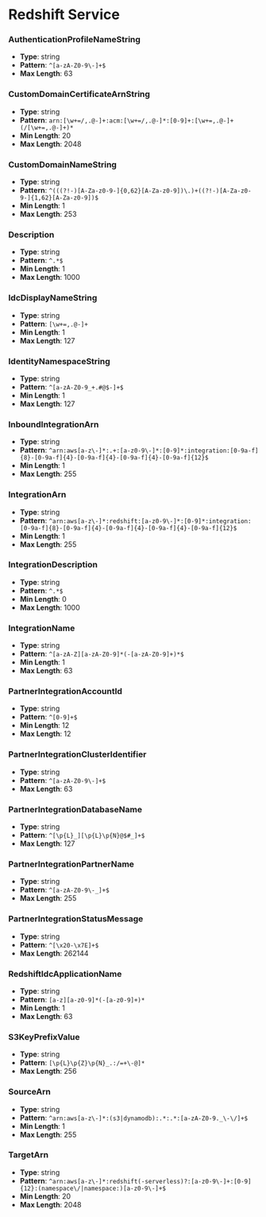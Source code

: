 # Redshift Service

### AuthenticationProfileNameString
- **Type**: string
- **Pattern**: `^[a-zA-Z0-9\-]+$`
- **Max Length**: 63

### CustomDomainCertificateArnString
- **Type**: string
- **Pattern**: `arn:[\w+=/,.@-]+:acm:[\w+=/,.@-]*:[0-9]+:[\w+=,.@-]+(/[\w+=,.@-]+)*`
- **Min Length**: 20
- **Max Length**: 2048

### CustomDomainNameString
- **Type**: string
- **Pattern**: `^(((?!-)[A-Za-z0-9-]{0,62}[A-Za-z0-9])\.)+((?!-)[A-Za-z0-9-]{1,62}[A-Za-z0-9])$`
- **Min Length**: 1
- **Max Length**: 253

### Description
- **Type**: string
- **Pattern**: `^.*$`
- **Min Length**: 1
- **Max Length**: 1000

### IdcDisplayNameString
- **Type**: string
- **Pattern**: `[\w+=,.@-]+`
- **Min Length**: 1
- **Max Length**: 127

### IdentityNamespaceString
- **Type**: string
- **Pattern**: `^[a-zA-Z0-9_+.#@$-]+$`
- **Min Length**: 1
- **Max Length**: 127

### InboundIntegrationArn
- **Type**: string
- **Pattern**: `^arn:aws[a-z\-]*:.+:[a-z0-9\-]*:[0-9]*:integration:[0-9a-f]{8}-[0-9a-f]{4}-[0-9a-f]{4}-[0-9a-f]{4}-[0-9a-f]{12}$`
- **Min Length**: 1
- **Max Length**: 255

### IntegrationArn
- **Type**: string
- **Pattern**: `^arn:aws[a-z\-]*:redshift:[a-z0-9\-]*:[0-9]*:integration:[0-9a-f]{8}-[0-9a-f]{4}-[0-9a-f]{4}-[0-9a-f]{4}-[0-9a-f]{12}$`
- **Min Length**: 1
- **Max Length**: 255

### IntegrationDescription
- **Type**: string
- **Pattern**: `^.*$`
- **Min Length**: 0
- **Max Length**: 1000

### IntegrationName
- **Type**: string
- **Pattern**: `^[a-zA-Z][a-zA-Z0-9]*(-[a-zA-Z0-9]+)*$`
- **Min Length**: 1
- **Max Length**: 63

### PartnerIntegrationAccountId
- **Type**: string
- **Pattern**: `^[0-9]+$`
- **Min Length**: 12
- **Max Length**: 12

### PartnerIntegrationClusterIdentifier
- **Type**: string
- **Pattern**: `^[a-zA-Z0-9\-]+$`
- **Max Length**: 63

### PartnerIntegrationDatabaseName
- **Type**: string
- **Pattern**: `^[\p{L}_][\p{L}\p{N}@$#_]+$`
- **Max Length**: 127

### PartnerIntegrationPartnerName
- **Type**: string
- **Pattern**: `^[a-zA-Z0-9\-_]+$`
- **Max Length**: 255

### PartnerIntegrationStatusMessage
- **Type**: string
- **Pattern**: `^[\x20-\x7E]+$`
- **Max Length**: 262144

### RedshiftIdcApplicationName
- **Type**: string
- **Pattern**: `[a-z][a-z0-9]*(-[a-z0-9]+)*`
- **Min Length**: 1
- **Max Length**: 63

### S3KeyPrefixValue
- **Type**: string
- **Pattern**: `[\p{L}\p{Z}\p{N}_.:/=+\-@]*`
- **Max Length**: 256

### SourceArn
- **Type**: string
- **Pattern**: `^arn:aws[a-z\-]*:(s3|dynamodb):.*:.*:[a-zA-Z0-9._\-\/]+$`
- **Min Length**: 1
- **Max Length**: 255

### TargetArn
- **Type**: string
- **Pattern**: `^arn:aws[a-z\-]*:redshift(-serverless)?:[a-z0-9\-]+:[0-9]{12}:(namespace\/|namespace:)[a-z0-9\-]+$`
- **Min Length**: 20
- **Max Length**: 2048

